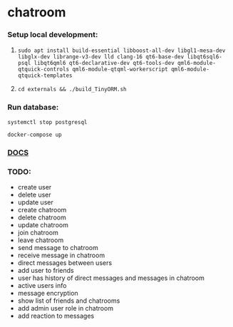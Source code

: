 # chatroom

### Setup local development:

1. ```sudo apt install build-essential libboost-all-dev libgl1-mesa-dev libglx-dev librange-v3-dev lld clang-16 qt6-base-dev libqt6sql6-psql libqt6qml6 qt6-declarative-dev qt6-tools-dev qml6-module-qtquick-controls qml6-module-qtqml-workerscript qml6-module-qtquick-templates```

2. ```cd externals && ./build_TinyORM.sh```

### Run database:

```systemctl stop postgresql```

```docker-compose up```

### [DOCS](docs/README.md)

### TODO:

* create user
* delete user
* update user
* create chatroom
* delete chatroom
* update chatroom
* join chatroom
* leave chatroom
* send message to chatroom
* receive message in chatroom
* direct messages between users
* add user to friends
* user has history of direct messages and messages in chatroom
* active users info
* message encryption
* show list of friends and chatrooms
* add admin user role in chatroom
* add reaction to messages
